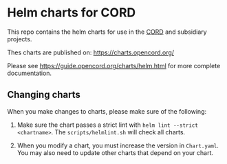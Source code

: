 # Helm charts for CORD

This repo contains the helm charts for use in the [CORD](https://opencord.org/)
and subsidiary projects.

Thes charts are published on: <https://charts.opencord.org/>

Please see <https://guide.opencord.org/charts/helm.html> for more complete
documentation.

## Changing charts

When you make changes to charts, please make sure of the following:

1. Make sure the chart passes a strict lint with `helm lint --strict
   <chartname>`.  The `scripts/helmlint.sh` will check all charts.

2. When you modify a chart, you must increase the version in `Chart.yaml`. You
   may also need to update other charts that depend on your chart.
